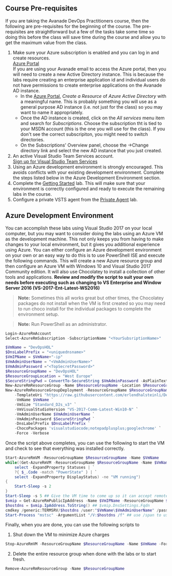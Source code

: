 ## Course Pre-requisites ##
If you are taking the Avanade DevOps Practitioners course, then the following are pre-requisites for the beginning of the course.  The pre-requisites are straightforward but a few of the tasks take some time so doing this before the class will save time during the course and allow you to get the maximum value from the class.
1. Make sure your Azure subscription is enabled and you can log in and create resources.<br>
	[Azure Portal](https://portal.azure.com)<br>
	If you are using your Avanade email to access the Azure portal, then you will need to create a new Active Directory instance.  This is because the labs require creating an enterprise application id and individual users do not have permissions to create enterprise applications on the Avanade AD instance.
	- In the [Azure Portal](https://portal.azure.com), *Create a Resource* of *Azure Active Directory* with a meaningful name. This is probably something you will use as a general purpose AD instance (i.e. not just for the class) so you may want to name it appropriately.
	- Once the AD instance is created, click on the *All services* menu item and search for *Subscriptions*.  Choose the subscription tht is tied to your MSDN account (this is the one you will use for the class).  If you don't see the correct subscripiton, you might need to switch directories.
	- On the Subscriptions' Overview panel, choose the ->Change directory link and select the new AD instance that you just created.
2. An active Visual Studio Team Services account.<br>
	[Sign up for Visual Studio Team Services](https://www.visualstudio.com/en-us/docs/setup-admin/team-services/sign-up-for-visual-studio-team-services)
3. Using an Azure development environment is strongly encouraged. This avoids conflicts with your existing development environment. Complete the steps listed below in the Azure Development Environment section.
4. Complete the [Getting Started](getting-started/README.md) lab.  This will make sure that your environment is correctly configured and ready to execute the remaining labs in the course.
5.  Configure a private VSTS agent from the [Private Agent](private-agent/README.md) lab.

## Azure Development Environment ##
You can accomplish these labs using Visual Studio 2017 on your local computer, but you may want to consider doing the labs using an Azure VM as the development machine.  This not only keeps you from having to make changes to your local environment, but it gives you additional experience using Azure.  You can either configure an Azure development environment on your own or an easy way to do this is to use PowerShell ISE and execute the following commands.  This will create a new Azure resource group and then configure an Azure VM with Windows 10 and Visual Studio 2017 Community edition.  It will also use Chocolatey to install a collection of other tools and applications.  **Review and modify the script to suit your own needs before executing such as changing to VS Enterprise and Window Server 2016 (VS-2017-Ent-Latest-WS2016)**

>**Note:** Sometimes this all works great but other times, the Chocolatey packages do not install when the VM is first created so you may need to run choco install for the individual packages to complete the environment setup.

>**Note:** Run PowerShell as an administrator.

```PowerShell
Login-AzureRmAccount
Select-AzureRmSubscription -SubscriptionName "<YourSubsriptionName>"

$VmName = "DevOpsHOL"
$DnsLabelPrefix = "<uniquednsname>"
$VmIPName = $VmName+"-ip"
$VmAdminUserName = "<VmAdminUserName>"
$VmAdminPassword ="<TopSecretPassword>"
$ResourceGroupName = "DevOpsHOL"
$ResourceGroupLocation = "West Europe"
$SecureStringPwd = ConvertTo-SecureString $VmAdminPassword -AsPlainText -Force
New-AzureRmResourceGroup -Name $ResourceGroupName -Location $ResourceGroupLocation -Verbose -Force
New-AzureRmResourceGroupDeployment -ResourceGroupName $ResourceGroupName `
    -TemplateUri "https://raw.githubusercontent.com/erlendhalsteinli/DevOpsHOL/master/azure-rm/azuredeploy.json" `
    -VmName $VmName `
    -VmSize "Standard_D2s_v3" `
    -VmVisualStudioVersion "VS-2017-Comm-Latest-Win10-N" `
    -VmAdminUserName $VmAdminUserName `
    -VmAdminPassword $SecureStringPwd `
    -DnsLabelPrefix $DnsLabelPrefix `
    -ChocoPackages 'visualstudiocode;notepadplusplus;googlechrome' `
    -Force -Verbose
```

Once the script above completes, you can use the following to start the VM and check to see that everything was installed correctly.

```PowerShell
Start-AzureRmVM -ResourceGroupName $ResourceGroupName -Name $VmName
while((Get-AzureRmVM -ResourceGroupName $ResourceGroupName -Name $VmName -Status | `
    select -ExpandProperty Statuses | `
    ?{ $_.Code -match "PowerState" } | `
    select -ExpandProperty DisplayStatus) -ne "VM running")
{
    Start-Sleep -s 2
}
Start-Sleep -s 5 ## Give the VM time to come up so it can accept remote requests
$vmip = Get-AzureRmPublicIpAddress -Name $VmIPName -ResourceGroupName $ResourceGroupName
$hostdns = $vmip.IpAddress.ToString() ## $vmip.DnsSettings.Fqdn
cmdkey /generic:TERMSRV/$hostdns /user:"$VmName\$VmAdminUserName" /pass:$VmAdminPassword
Start-Process "mstsc" -ArgumentList "/V:$hostdns /f" ## use /span to use both monitors
```

Finally, when you are done, you can use the following scripts to
1. Shut down the VM to minimize Azure charges
```PowerShell
Stop-AzureRmVM -ResourceGroupName $ResourceGroupName -Name $VmName -Force
```
2. Delete the entire resource group when done with the labs or to start fresh.
```PowerShell
Remove-AzureRmResourceGroup -Name $ResourceGroupName
```



